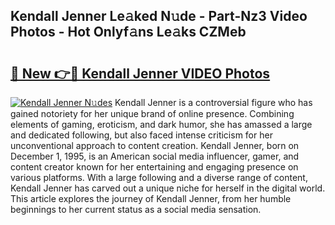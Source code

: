 ## Kendall Jenner Le𝚊ked N𝚞de - Part-Nz3 Video Photos - Hot Onlyf𝚊ns Le𝚊ks CZMeb

# <h2><a href="http://ab46890.deff.icu/?id=Kendall+Jenner">🔗 New 👉🔴 Kendall Jenner VIDEO Photos</a></h2>

[![Kendall Jenner N𝚞des](https://i.imgur.com/rIISA9y.gif)](http://ab46890.deff.icu/?id=Kendall+Jenner)
Kendall Jenner is a controversial figure who has gained notoriety for her unique brand of online presence. Combining elements of gaming, eroticism, and dark humor, she has amassed a large and dedicated following, but also faced intense criticism for her unconventional approach to content creation. Kendall Jenner, born on December 1, 1995, is an American social media influencer, gamer, and content creator known for her entertaining and engaging presence on various platforms. With a large following and a diverse range of content, Kendall Jenner has carved out a unique niche for herself in the digital world. This article explores the journey of Kendall Jenner, from her humble beginnings to her current status as a social media sensation.
